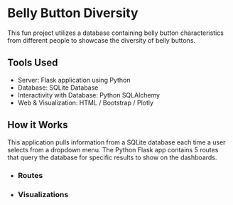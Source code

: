 # Belly Button Diversity
This fun project utilizes a database containing belly button characteristics from different people to showcase the diversity of belly buttons. 

## Tools Used
* Server: Flask application using Python
* Database: SQLite Database
* Interactivity with Database: Python SQLAlchemy 
* Web & Visualization: HTML / Bootstrap / Plotly


## How it Works
This application pulls information from a SQLite database each time a user selects from a dropdown menu. The Python Flask app contains 5 
routes that query the database for specific results to show on the dashboards. 

* ### Routes

* ### Visualizations
